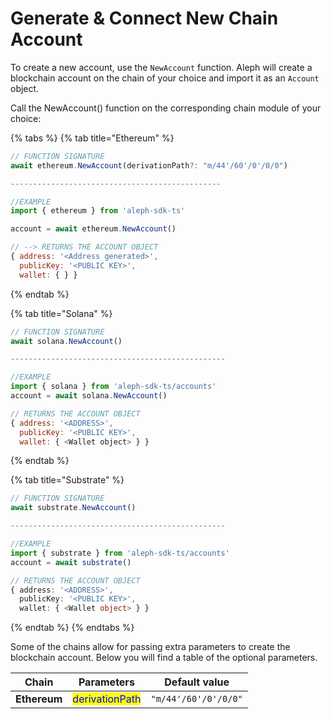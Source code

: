 # Generate & Connect New Chain Account

To create a new account, use the `NewAccount` function. Aleph will create a blockchain account on the chain of your choice and import it as an `Account` object.&#x20;

Call the NewAccount() function on the corresponding chain module of your choice:

{% tabs %}
{% tab title="Ethereum" %}
```javascript
// FUNCTION SIGNATURE
await ethereum.NewAccount(derivationPath?: "m/44'/60'/0'/0/0")

-----------------------------------------------

//EXAMPLE
import { ethereum } from 'aleph-sdk-ts'

account = await ethereum.NewAccount()

// --> RETURNS THE ACCOUNT OBJECT
{ address: '<Address generated>',
  publicKey: '<PUBLIC KEY>',
  wallet: { } }
```
{% endtab %}

{% tab title="Solana" %}
```javascript
// FUNCTION SIGNATURE
await solana.NewAccount()

------------------------------------------------

//EXAMPLE
import { solana } from 'aleph-sdk-ts/accounts'
account = await solana.NewAccount()

// RETURNS THE ACCOUNT OBJECT
{ address: '<ADDRESS>',
  publicKey: '<PUBLIC KEY>',
  wallet: { <Wallet object> } }
```
{% endtab %}

{% tab title="Substrate" %}
```typescript
// FUNCTION SIGNATURE
await substrate.NewAccount()

------------------------------------------------

//EXAMPLE
import { substrate } from 'aleph-sdk-ts/accounts'
account = await substrate()

// RETURNS THE ACCOUNT OBJECT
{ address: '<ADDRESS>',
  publicKey: '<PUBLIC KEY>',
  wallet: { <Wallet object> } }
```


{% endtab %}
{% endtabs %}

Some of the chains allow for passing extra parameters to create the blockchain account. Below you will find a table of the optional parameters.

| Chain        | Parameters                                      | Default value        |
| ------------ | ----------------------------------------------- | -------------------- |
| **Ethereum** | <mark style="color:blue;">derivationPath</mark> | `"m/44'/60'/0'/0/0"` |
